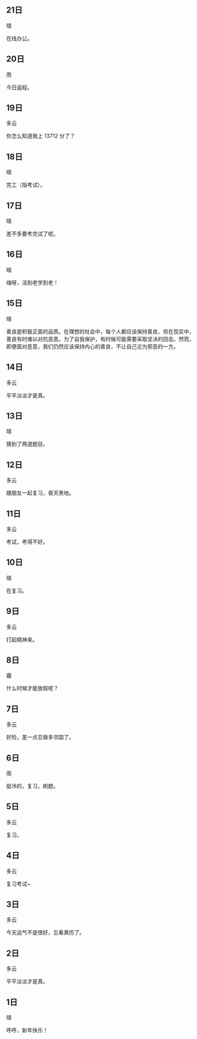 ## 21日

晴

在线办公。


## 20日

雨

今日返程。


## 19日

多云

你怎么知道我上 13712 分了？


## 18日

晴

完工（指考试）。


## 17日

晴

差不多要考完试了呢。


## 16日

晴

嗨呀，活到老学到老！


## 15日

晴

善良是积极正面的品质。在理想的社会中，每个人都应该保持善良，但在现实中，善良有时难以对抗恶意。为了自我保护，有时候可能需要采取坚决的回击。然而，即便面对恶意，我们仍然应该保持内心的善良，不让自己沦为邪恶的一方。


## 14日

多云

平平淡淡才是真。


## 13日

晴

猜到了两道题目。


## 12日

多云

跟朋友一起复习，昏天黑地。


## 11日

多云

考试，考得不好。


## 10日

晴

在复习。


## 9日

多云

打起精神来。


## 8日

霾

什么时候才能放假呢？


## 7日

多云

好险，差一点忘做多邻国了。


## 6日

雨

挺冷的，复习，刷题。


## 5日

多云

复习。


## 4日

多云

复习考试~


## 3日

多云

今天运气不是很好，忘看黄历了。


## 2日

多云

平平淡淡才是真。


## 1日

晴

呼呼，新年快乐！
